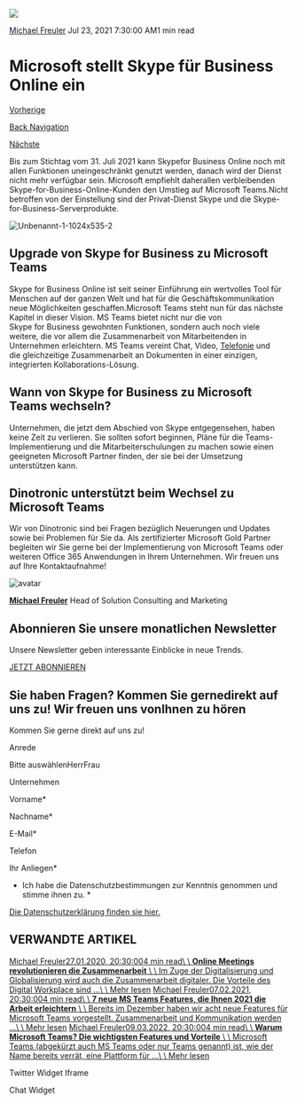 ![](https://25917640.fs1.hubspotusercontent-eu1.net/hub/25917640/hubfs/Imported_Blog_Media/Unbenannt-1-1024x535-2.png?width=300&name=Unbenannt-1-1024x535-2.png)

[Michael Freuler](https://blog.dinotronic.ch/author/michael-freuler) Jul 23, 2021 7:30:00 AM1 min read

# Microsoft stellt Skype für Business Online ein

[Vorherige](https://blog.dinotronic.ch/blog/cyber-security/auf-nummer-sicher-mit-cyber-security-versicherungen)

[Back Navigation](https://blog.dinotronic.ch/)

[Nächste](https://blog.dinotronic.ch/blog/trends/ein-standardvorgehen-von-ki-projekten-im-kmu-umfeld)

Bis zum Stichtag vom 31. Juli 2021 kann Skypefor Business Online noch mit allen Funktionen uneingeschränkt genutzt werden, danach wird der Dienst nicht mehr verfügbar sein. Microsoft empfiehlt daherallen verbleibenden Skype-for-Business-Online-Kunden den Umstieg auf Microsoft Teams.Nicht betroffen von der Einstellung sind der Privat-Dienst Skype und die Skype-for-Business-Serverprodukte.

![Unbenannt-1-1024x535-2](https://blog.dinotronic.ch/hs-fs/hubfs/Imported_Blog_Media/Unbenannt-1-1024x535-2.png?width=708&height=368&name=Unbenannt-1-1024x535-2.png)

## Upgrade von Skype for Business zu Microsoft Teams

Skype for Business Online ist seit seiner Einführung ein wertvolles Tool für Menschen auf der ganzen Welt und hat für die Geschäftskommunikation neue Möglichkeiten geschaffen.Microsoft Teams steht nun für das nächste Kapitel in dieser Vision. MS Teams bietet nicht nur die von Skype for Business gewohnten Funktionen, sondern auch noch viele weitere, die vor allem die Zusammenarbeit von Mitarbeitenden in Unternehmen erleichtern. MS Teams vereint Chat, Video, [Telefonie](https://www.dinotronic.ch/teams-telefonie/) und die gleichzeitige Zusammenarbeit an Dokumenten in einer einzigen, integrierten Kollaborations-Lösung.

## Wann von Skype for Business zu Microsoft Teams wechseln?

Unternehmen, die jetzt dem Abschied von Skype entgegensehen, haben keine Zeit zu verlieren. Sie sollten sofort beginnen, Pläne für die Teams-Implementierung und die Mitarbeiterschulungen zu machen sowie einen geeigneten Microsoft Partner finden, der sie bei der Umsetzung unterstützen kann.

## Dinotronic unterstützt beim Wechsel zu Microsoft Teams

Wir von Dinotronic sind bei Fragen bezüglich Neuerungen und Updates sowie bei Problemen für Sie da. Als zertifizierter Microsoft Gold Partner begleiten wir Sie gerne bei der Implementierung von Microsoft Teams oder weiteren Office 365 Anwendungen in Ihrem Unternehmen. Wir freuen uns auf Ihre Kontaktaufnahme!

![avatar](https://25917640.fs1.hubspotusercontent-eu1.net/hub/25917640/hubfs/01_Visual%20Content/01_Mitarbeiter-Fotos/Michael%20Freuler%20klein.png?width=290&name=Michael%20Freuler%20klein.png)

[**Michael Freuler**](https://blog.dinotronic.ch/author/michael-freuler) Head of Solution Consulting and Marketing

## Abonnieren Sie unsere monatlichen Newsletter

Unsere Newsletter geben interessante Einblicke in neue Trends.

[JETZT ABONNIEREN](https://cta-eu1.hubspot.com/web-interactives/public/v1/track/click?encryptedPayload=AVxigLJIYoUTeG2nKqqb8Yq6KI9GvCWgFrUG91TDbs2Qf6vNOVRkmvHyaJs98yyoCQ6Z4Pe3XcRluzBwgec4w70%2BVgtjY%2FRDh%2BzULVRIFET7VLWaWlRbldfxn6llyUtwm13%2B9DEZJY2AutKFWqLHGq5u%2FRCE8I7NO4h54ODNa5DIeG0MtFi%2BMFddKexsutWdXKY%3D&portalId=25917640&webInteractiveContentId=114201044682&webInteractiveId=151726273754&containerType=EMBEDDED&pageUrl=https%3A%2F%2Fblog.dinotronic.ch%2Fblog%2Fdigital-workplace%2Fmicrosoft-stellt-skype-fuer-business-online-ein&pageTitle=Microsoft+stellt+Skype+f%C3%BCr+Business+Online+ein&referrer=&userAgent=Mozilla%2F5.0+%28X11%3B+Linux+x86_64%29+AppleWebKit%2F537.36+%28KHTML%2C+like+Gecko%29+Chrome%2F132.0.0.0+Safari%2F537.36&hutk=&hssc=&hstc=&pageId=116869523946)

## Sie haben Fragen? Kommen Sie gernedirekt auf uns zu! Wir freuen uns vonIhnen zu hören

Kommen Sie gerne direkt auf uns zu!

Anrede

Bitte auswählenHerrFrau

Unternehmen

Vorname\*

Nachname\*

E-Mail\*

Telefon

Ihr Anliegen\*

- Ich habe die Datenschutzbestimmungen zur Kenntnis genommen und stimme ihnen zu.
\*

[Die Datenschutzerklärung finden sie hier.](https://dinotronic.ch/datenschutz)

## VERWANDTE ARTIKEL

[Michael Freuler27.01.2020, 20:30:004 min read\\
\\
**Online Meetings revolutionieren die Zusammenarbeit** \\
\\
Im Zuge der Digitalisierung und Globalisierung wird auch die Zusammenarbeit digitaler. Die Vorteile des Digital Workplace sind ...\\
\\
Mehr lesen](https://blog.dinotronic.ch/blog/digital-workplace/online-meetings-revolutionieren-die-zusammenarbeit) [Michael Freuler07.02.2021, 20:30:004 min read\\
\\
**7 neue MS Teams Features, die Ihnen 2021 die Arbeit erleichtern** \\
\\
Bereits im Dezember haben wir acht neue Features für Microsoft Teams vorgestellt. Zusammenarbeit und Kommunikation werden ...\\
\\
Mehr lesen](https://blog.dinotronic.ch/blog/digital-workplace/7-neue-ms-teams-features-die-ihnen-2021-die-arbeit-erleichtern) [Michael Freuler09.03.2022, 20:30:004 min read\\
\\
**Warum Microsoft Teams? Die wichtigsten Features und Vorteile** \\
\\
Microsoft Teams (abgekürzt auch MS Teams oder nur Teams genannt) ist, wie der Name bereits verrät, eine Plattform für ...\\
\\
Mehr lesen](https://blog.dinotronic.ch/blog/digital-workplace/warum-microsoft-teams-die-wichtigsten-features-und-vorteile)

Twitter Widget Iframe

Chat Widget